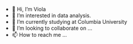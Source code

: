 - 👋 Hi, I’m Viola
- 👀 I’m interested in data analysis.
- 🌱 I’m currently studying at Columbia University
- 💞️ I’m looking to collaborate on ...
- 📫 How to reach me ...

<!---
Sinuo0103/Sinuo0103 is a ✨ special ✨ repository because its `README.md` (this file) appears on your GitHub profile.
You can click the Preview link to take a look at your changes.
--->

